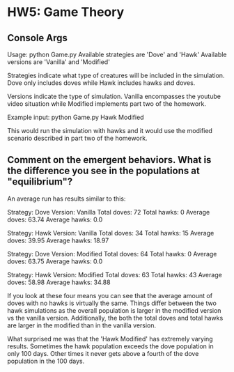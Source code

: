 # HW5: Game Theory

## Console Args
Usage: python Game.py <strategy> <version>
Available strategies are 'Dove' and 'Hawk'
Available versions are 'Vanilla' and 'Modified'

Strategies indicate what type of creatures will be included in the simulation. Dove only includes doves while Hawk includes hawks and doves. 

Versions indicate the type of simulation. Vanilla encompasses the youtube video situation while Modified implements part two of the homework. 

Example input: python Game.py Hawk Modified

This would run the simulation with hawks and it would use the modified scenario described in part two of the homework.

## Comment on the emergent behaviors. What is the difference you see in the populations at "equilibrium"?
An average run has results similar to this:

Strategy: Dove
Version: Vanilla
Total doves: 72
Total hawks: 0
Average doves: 63.74
Average hawks: 0.0

Strategy: Hawk
Version: Vanilla
Total doves: 34
Total hawks: 15
Average doves: 39.95
Average hawks: 18.97

Strategy: Dove
Version: Modified
Total doves: 64
Total hawks: 0
Average doves: 63.75
Average hawks: 0.0

Strategy: Hawk
Version: Modified
Total doves: 63
Total hawks: 43
Average doves: 58.98
Average hawks: 34.88

If you look at these four means you can see that the average amount of doves with no hawks is virtually the same. Things differ between the two hawk simulations as the overall population is larger in the modified version vs the vanilla version. Additionally, the both the total doves and total hawks are larger in the modified than in the vanilla version.

What surprised me was that the 'Hawk Modified' has extremely varying results. Sometimes the hawk population exceeds the dove population in only 100 days. Other times it never gets above a fourth of the dove population in the 100 days. 

